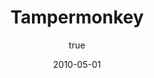 ---
title: Tampermonkey
description: The world's most popular userscript manager
author:
  - name: Jan Biniok
    custom: true
date: 2010-05-01
buttons:
- browser: chrome
  img: /uploads/browser/chrome.png
  href: https://chrome.google.com/webstore/detail/tampermonkey/dhdgffkkebhmkfjojejmpbldmpobfkfo
- browser: firefox
  img: /uploads/browser/firefox.png
  href: https://addons.mozilla.org/en-US/firefox/addon/tampermonkey/
- browser: newedge
  img: /uploads/browser/newedge.png
  href: https://microsoftedge.microsoft.com/addons/detail/tampermonkey/iikmkjmpaadaobahmlepeloendndfphd
- browser: edge
  img: /uploads/browser/edge.png
  href: https://www.microsoft.com/store/apps/9NBLGGH5162S
- browser: safari
  img: /uploads/browser/safari.png
  href: https://safari-extensions.apple.com/details/?id=net.tampermonkey.safari-G3XV72R5TC
- browser: opera
  img: /uploads/browser/opera.png
  href: https://addons.opera.com/en/extensions/details/tampermonkey-beta/
- browser: ios
  img: /uploads/browser/ios.png
  href: https://safari-extensions.apple.com/details/?id=net.tampermonkey.safari-G3XV72R5TC
- browser: android
  img: /uploads/browser/android.png
  href: https://play.google.com/store/apps/details?id=net.biniok.tampermonkey
- type: 1
  name: Website
  href: https://www.tampermonkey.net
---